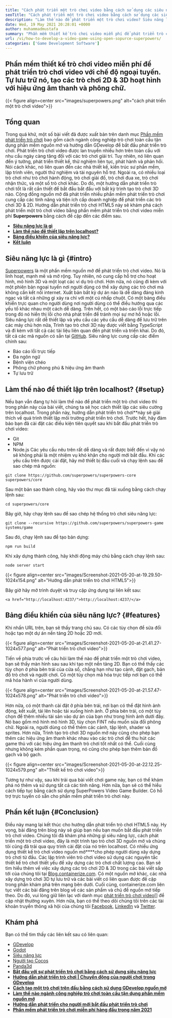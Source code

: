 ```yaml
---
title: "Cách phát triển một trò chơi video bằng cách sử dụng các siêu năng lực mở rộng" 
seoTitle: "Cách phát triển một trò chơi video bằng cách sử dụng các siêu năng lực mở rộng" 
description: "Làm thế nào để phát triển một trò chơi video? Siêu năng lực là một phát triển trò chơi HTML5 nguồn mở. Đó là nền tảng chéo và cho phép người dùng xây dựng các trò chơi 2D & 3D hoạt hình." 
date: Wed, 19 May 2021 20:28:01 +0000
author: muhammadmustafa
summary: "Phần mềm thiết kế trò chơi video miễn phí để phát triển trò chơi video với chế độ ngoại tuyến. Tự lưu trữ nó, tạo 2D & amp hoạt hình; Trò chơi 3D với hiệu ứng âm thanh và phông chữ." 
url: /vi/how-to-develop-a-video-game-using-open-sopurce-superpowers/
categories: ['Game Development Software']
---
```


## Phần mềm thiết kế trò chơi video miễn phí để phát triển trò chơi video với chế độ ngoại tuyến. Tự lưu trữ nó, tạo các trò chơi 2D & 3D hoạt hình với hiệu ứng âm thanh và phông chữ.

{{< figure align=center src="images/superpowers.png" alt="cách phát triển một trò chơi video">}}


## Tổng quan
Trong quá khứ, một số bài viết đã được xuất bản trên danh mục [Phần mềm phát triển trò chơi][1] bao gồm cách ngành công nghiệp trò chơi toàn cầu tận dụng phần mềm nguồn mở và hướng dẫn GDevelop để bắt đầu phát triển trò chơi. Phát triển trò chơi video được lan truyền nhiều hơn trên toàn cầu với nhu cầu ngày càng tăng đối với các trò chơi giải trí. Tuy nhiên, nó liên quan đến ý tưởng, phát triển thiết kế, thử nghiệm liên tục, phát hành và phản hồi. Nói cách khác, nó liên quan đến các nhà thiết kế, kiến ​​trúc sư phần mềm, lập trình viên, người thử nghiệm và tài nguyên hỗ trợ. Ngoài ra, có nhiều loại trò chơi như trò chơi hành động, trò chơi giải đố, trò chơi đua xe, trò chơi nhận thức, và một số trò chơi khác.
Do đó, một hướng dẫn phát triển trò chơi tốt là rất cần thiết để bắt đầu bắt đầu với bất kỳ trình tạo trò chơi 3D nào. Cộng đồng nguồn mở đã phát triển nhiều phần mềm phát triển trò chơi cung cấp các tính năng và tiện ích cấp doanh nghiệp để phát triển các trò chơi 3D & 2D. Hướng dẫn phát triển trò chơi HTML5 này sẽ khám phá cách phát triển một trò chơi video bằng phần mềm phát triển trò chơi video miễn phí  **Superpowers**  bằng cách đề cập đến các điểm sau.
*  **[Siêu năng lực là gì][2]**  
*  **[Làm thế nào để thiết lập trên localhost?][3]**  
*  **[Bảng điều khiển của siêu năng lực?][4]**  
*  **[Kết luận][5]**  

## Siêu năng lực là gì {#intro}

[Superpowers][6] là một phần mềm nguồn mở để phát triển trò chơi video. Nó là linh hoạt, mạnh mẽ và mở rộng. Tuy nhiên, nó cung cấp hỗ trợ cho hoạt hình, mô hình 3D và một loạt các ví dụ trò chơi. Hơn nữa, nó cũng đi kèm với một phiên bản ngoại tuyến nơi người dùng có thể xây dựng các trò chơi mà không cần kết nối internet. Xuất bản bất kỳ dự án nào là dễ dàng đáng kinh ngạc và tất cả những gì xảy ra chỉ với một cú nhấp chuột. Có một bảng điều khiển trực quan cho người dùng nơi người dùng có thể điều hướng qua các yếu tố khác nhau một cách dễ dàng. Trên hết, có một báo cáo lỗi trực tiếp trong đó nó hiển thị lỗi cho nhà phát triển để tránh mọi sự mơ hồ hoặc lỗi. Siêu năng lực rất dễ thiết lập và yêu cầu các yêu cầu dễ dàng để lưu trữ trên các máy chủ hơn nữa, Trình tạo trò chơi 3D này được viết bằng TypeScript và đi kèm với tất cả các tài liệu liên quan đến phát triển và triển khai. Do đó, tất cả các mã nguồn có sẵn tại [GitHub][7].
Siêu năng lực cung cấp các điểm chính sau:
  * Báo cáo lỗi trực tiếp
  * Đa ngôn ngữ
  * Bệnh viện chéo
  * Phông chữ phong phú & hiệu ứng âm thanh
  * Tự lưu trữ

## Làm thế nào để thiết lập trên localhost? {#setup}

Nếu bạn vẫn đang tự hỏi làm thế nào để phát triển một trò chơi video thì trong phần này của bài viết, chúng ta sẽ học cách thiết lập các siêu cường trên localhost. Trong phần này, hướng dẫn phát triển trò chơi**này sẽ giải thích về quá trình thiết lập môi trường phát triển trò chơi.
Trước hết, hãy đảm bảo bạn đã cài đặt các điều kiện tiên quyết sau khi bắt đầu phát triển trò chơi video:
  * Git
  * NPM
  * Node.js
Các yêu cầu nêu trên rất dễ dàng và rất được biết đến vì vậy nó sẽ không phải là một nhiệm vụ khó khăn cho người mới bắt đầu. Khi các yêu cầu trên được cài đặt, hãy mở thiết bị đầu cuối và chạy lệnh sau để sao chép mã nguồn:
```
git clone https://github.com/superpowers/superpowers-core superpowers/core
```
Sau một bản sao thành công, hãy vào thư mục đã tải xuống bằng cách chạy lệnh sau:
```
cd superpowers/core
```
Bây giờ, hãy chạy lệnh sau để sao chép hệ thống trò chơi siêu năng lực:
```
git clone --recursive https://github.com/superpowers/superpowers-game systems/game
```
Sau đó, chạy lệnh sau để tạo bản dựng:
```
npm run build
```
Khi xây dựng thành công, hãy khởi động máy chủ bằng cách chạy lệnh sau:
```
node server start
```

{{< figure align=center src="images/Screenshot-2021-05-20-at-19.29.50-1024x154.png" alt="Hướng dẫn phát triển trò chơi HTML5">}}

Bây giờ hãy mở trình duyệt và truy cập ứng dụng tại liên kết sau:
```
<a href="http://localhost:4237/">http://localhost:4237/</a>
```

## Bảng điều khiển của siêu năng lực? {#features}

Khi nhấn URL trên, bạn sẽ thấy trang chủ sau. Có các tùy chọn để sửa đổi hoặc tạo một dự án nền tảng 2D hoặc 2D mới.

{{< figure align=center src="images/Screenshot-2021-05-20-at-21.41.27-1024x577.png" alt="Phát triển trò chơi video">}}

Tiến về phía trước về câu hỏi làm thế nào để phát triển một trò chơi video, bạn sẽ thấy màn hình sau sau khi tạo một nền tảng 2D. Bạn có thể thấy các tùy chọn ở phía bên trái của cửa sổ, chẳng hạn như tạo cảnh, đặt gạch, bản đồ trò chơi và người chơi. Có một tùy chọn mã hóa trực tiếp nơi bạn có thể mã hóa hành vi của người dùng.

{{< figure align=center src="images/Screenshot-2021-05-20-at-21.57.47-1024x578.png" alt="Phát triển trò chơi video">}}

Hơn nữa, có một thanh cài đặt ở phía bên trái, nơi bạn có thể đặt hình ảnh động, kết xuất, tải lên hoặc tải xuống hình ảnh. Ở phía bên trái, có một tùy chọn để thêm nhiều tài sản vào dự án của bạn như trong hình ảnh dưới đây. Nó bao gồm mô hình mô hình 3D, tùy chọn FINT nếu muốn sửa đổi phông chữ. Ngoài ra, người dùng có thể thêm các cảnh, tập lệnh, shader và sprites. Hơn nữa, Trình tạo trò chơi 3D nguồn mở này cũng cho phép bạn thêm các hiệu ứng âm thanh khác nhau vào các trò chơi để thu hút các game thủ với các hiệu ứng âm thanh trò chơi tốt nhất có thể. Cuối cùng nhưng không kém phần quan trọng, nó cũng cho phép bạn thêm bản đồ gạch và bộ gạch.

{{< figure align=center src="images/Screenshot-2021-05-20-at-22.12.25-1024x579.png" alt="Thiết kế trò chơi video">}}

Tương tự như vậy, sau khi trải qua bài viết chơi game này, bạn có thể khám phá nó thêm và sử dụng tất cả các tính năng. Hơn nữa, bạn sẽ có thể hiểu cách tiếp tục bằng cách sử dụng SuperPowers Video Game Builder. Có hỗ trợ trực tuyến có sẵn cho phần mềm phát triển trò chơi này.

##  **Phần kết luận**  {#Conclusion}

Điều này mang lại kết thúc cho hướng dẫn phát triển trò chơi HTML5 này. Hy vọng, bài đăng trên blog này sẽ giúp bạn nếu bạn muốn bắt đầu phát triển trò chơi video. Chúng tôi đã khám phá những gì siêu năng lực, cách phát triển một trò chơi video, đây là một trình tạo trò chơi 3D nguồn mở và chúng tôi cũng đã trải qua quy trình cài đặt của nó trên localhost. Có nhiều ứng dụng thiết kế trò chơi video nguồn mở****cho phép người dùng xây dựng trò chơi từ đầu. Các lập trình viên trò chơi video sử dụng các nguyên tắc thiết kế trò chơi thiết yếu để xây dựng các trò chơi chất lượng cao. Bạn sẽ tìm hiểu thêm về việc xây dựng các trò chơi 2D & 3D trong các bài viết sắp tới của chúng tôi tại [Blog.containerize.com][8]. Có một nguồn mở khác, các nhà xây dựng trò chơi 3D tự lưu trữ và các bài viết có liên quan được đề cập trong phần khám phá trên mạng bên dưới.
Cuối cùng, containerize.com liên tục viết các bài đăng trên blog về các sản phẩm và chủ đề nguồn mở tiếp theo. Do đó, vui lòng giữ liên lạc với danh mục [phát triển trò chơi video][9][][][10] để cập nhật thường xuyên. Hơn nữa, bạn có thể theo dõi chúng tôi trên các tài khoản truyền thông xã hội của chúng tôi [Facebook][11], [LinkedIn][12] và [Twitter][13].

## Khám phá
Bạn có thể tìm thấy các liên kết sau có liên quan:
  * [][14][GDevelop][14]
  * [][14][Godot][15]
  * [][14][Siêu năng lực][6]
  * [][14][Người tạo Cocos][16]
  * [][14][Panda3d][17]
*  **[Bắt đầu với sự phát triển trò chơi bằng cách sử dụng siêu năng lực][18]**  
*  **[Hướng dẫn phát triển trò chơi | Chuyển động của người chơi trong GDevelop][19]**  
* [  **Cách tạo một trò chơi trên đầu bằng cách sử dụng GDevelop nguồn mở**  ][20]
*  **[Làm thế nào ngành công nghiệp trò chơi toàn cầu tận dụng phần mềm nguồn mở][21]**  
*  **[Hướng dẫn phát triển cho người mới bắt đầu phát triển trò chơi][22]**  
* [  **Phần mềm phát triển trò chơi miễn phí hàng đầu trong năm 2021**  ][23]



 [1]: https://blog.containerize.com/category/game-development-software/
 [2]: #intro
 [3]: #setup
 [4]: #features
 [5]: #Conclusion
 [6]: https://products.containerize.com/game-development-software/superpowers/
 [7]: https://github.com/superpowers/superpowers-core
 [8]: https://blog.containerize.com/
 [9]: https://products.containerize.com/game-development-software/
 [10]: https://products.containerize.com/business-intelligence/
 [11]: https://web.facebook.com/containerize
 [12]: https://www.linkedin.com/company/containerize/
 [13]: https://twitter.com/containerize_co
 [14]: https://products.containerize.com/game-development-software/gdevelop/
 [15]: https://products.containerize.com/game-development-software/godot/
 [16]: https://products.containerize.com/game-development-software/cocos-creator/
 [17]: https://products.containerize.com/game-development-software/panda3d/
 [18]: https://blog.containerize.com/game-development-software/superpowers-animation-getting-started-with-game-development/
 [19]: https://blog.containerize.com/game-development-software/game-development-tutorial-player-movement-in-gdevelop/
 [20]: https://blog.containerize.com/game-development-software/how-to-make-a-game-on-scratch-using-open-source-gdevelop/
 [21]: https://blog.containerize.com/game-development-software/how-global-gaming-market-leveraging-open-source-software/
 [22]: https://blog.containerize.com/game-development-software/game-development-tutorial-player-movement-in-gdevelop/
 [23]: https://blog.containerize.com/game-development-software/top-5-free-game-development-software-in-the-year-2021/
